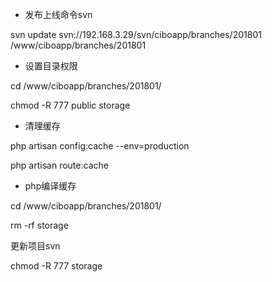 * 发布上线命令svn

svn update svn://192.168.3.29/svn/ciboapp/branches/201801 /www/ciboapp/branches/201801

* 设置目录权限

cd /www/ciboapp/branches/201801/

chmod -R 777 public storage

* 清理缓存

php artisan config:cache  --env=production

php artisan route:cache

* php编译缓存

cd /www/ciboapp/branches/201801/

rm -rf storage

更新项目svn

chmod -R 777 storage

